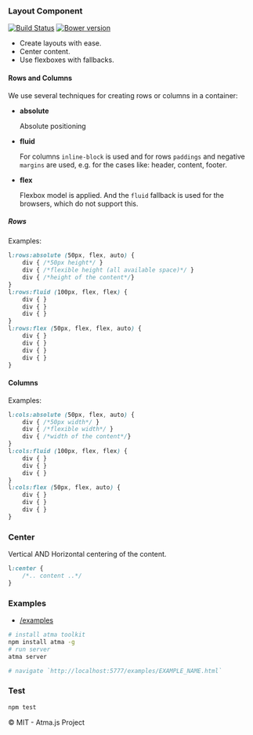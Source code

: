 ### Layout Component
[![Build Status](https://travis-ci.org/atmajs/compo-layout.png?branch=master)](https://travis-ci.org/atmajs/compo-layout)
[![Bower version](https://badge.fury.io/bo/compo-layout.svg)](http://badge.fury.io/bo/compo-layout)


- Create layouts with ease.
- Center content.
- Use flexboxes with fallbacks.


#### Rows and Columns

We use several techniques for creating rows or columns in a container:

- **absolute**
	
	Absolute positioning
	
- **fluid**

	For columns `inline-block` is used and for rows `paddings` and negative `margins` are used, e.g. for the cases like: header, content, footer.
	
- **flex**

	Flexbox model is applied. And the `fluid` fallback is used for the browsers, which do not support this. 


##### Rows 

Examples:

```scss
l:rows:absolute (50px, flex, auto) {
	div { /*50px height*/ }
	div { /*flexible height (all available space)*/ }
	div { /*height of the content*/}
}
l:rows:fluid (100px, flex, flex) {
	div { }
	div { }
	div { }
}
l:rows:flex (50px, flex, flex, auto) {
	div { }
	div { }
	div { }
	div { }
}
```

#### Columns
Examples:

```scss
l:cols:absolute (50px, flex, auto) {
	div { /*50px width*/ }
	div { /*flexible width*/ }
	div { /*width of the content*/}
}
l:cols:fluid (100px, flex, flex) {
	div { }
	div { }
	div { }
}
l:cols:flex (50px, flex, auto) {
	div { }
	div { }
	div { }
}
```

### Center
Vertical AND Horizontal centering of the content. 
```scss
l:center {
	/*.. content ..*/
}
```

### Examples

- [/examples](/examples)

```bash
# install atma toolkit
npm install atma -g
# run server
atma server

# navigate `http://localhost:5777/examples/EXAMPLE_NAME.html`
```

### Test
```bash
npm test
```

:copyright: MIT - Atma.js Project